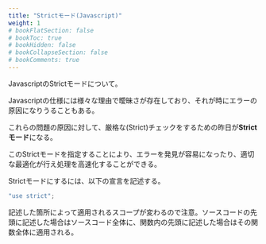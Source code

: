 ```yaml
---
title: "Strictモード(Javascript)"
weight: 1
# bookFlatSection: false
# bookToc: true
# bookHidden: false
# bookCollapseSection: false
# bookComments: true
---
```


JavascriptのStrictモードについて。

Javascriptの仕様には様々な理由で曖昧さが存在しており、それが時にエラーの原因になりうることもある。

これらの問題の原因に対して、厳格な(Strict)チェックをするための昨日が**Strictモード**になる。

このStrictモードを指定することにより、エラーを発見が容易になったり、適切な最適化が行え処理を高速化することができる。

Strictモードにするには、以下の宣言を記述する。


```javascript
"use strict";
```

記述した箇所によって適用されるスコープが変わるので注意。ソースコードの先頭に記述した場合はソースコード全体に、関数内の先頭に記述した場合はその関数全体に適用される。